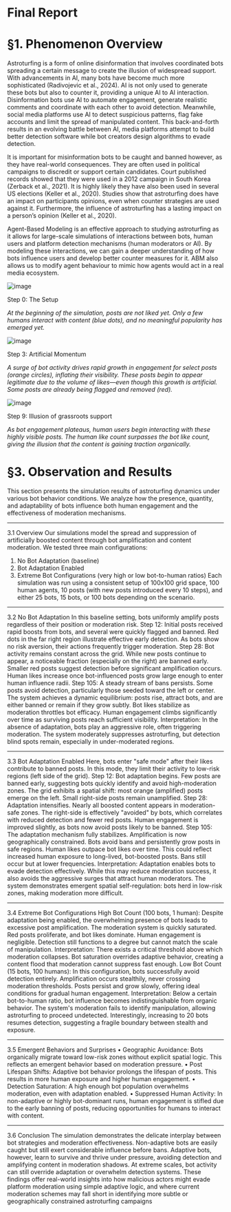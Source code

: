 # Final Report

# §1. Phenomenon Overview

Astroturfing is a form of online disinformation that involves coordinated bots spreading a certain message to create the illusion of widespread support. With advancements in AI, many bots have become much more sophisticated (Radivojevic et al., 2024). AI is not only used to generate these bots but also to counter it, providing a unique AI to AI interaction. Disinformation bots use AI to automate engagement, generate realistic comments and coordinate with each other to avoid detection. Meanwhile, social media platforms use AI to detect suspicious patterns, flag fake accounts and limit the spread of manipulated content. This back-and-forth results in an evolving battle between AI, media platforms attempt to build better detection software while bot creators design algorithms to evade detection. 

It is important for misinformation bots to be caught and banned however, as they have real-world consequences. They are often used in political campaigns to discredit or support certain candidates. Court published records showed that they were used in a 2012 campaign in South Korea (Zerback et al., 2021). It is highly likely they have also been used in several US elections (Keller et al., 2020). Studies show that astroturfing does have an impact on participants opinions, even when counter strategies are used against it. Furthermore, the influence of astroturfing has a lasting impact on a person’s opinion (Keller et al., 2020). 

Agent-Based Modeling is an effective approach to studying astroturfing as it allows for large-scale simulations of interactions between bots, human users and platform detection mechanisms (human moderators or AI). By modeling these interactions, we can gain a deeper understanding of how bots influence users and develop better counter measures for it. ABM also allows us to modify agent behaviour to mimic how agents would act in a real media ecosystem. 

![image](https://github.com/user-attachments/assets/9ab0d39d-01fe-49d8-8f1e-7c3ea1ffce36)

Step 0: The Setup

*At the beginning of the simulation, posts are not liked yet. Only a few humans interact with content (blue dots), and no meaningful popularity has emerged yet.*

![image](https://github.com/user-attachments/assets/c983ec24-6b3e-4001-a753-cdd64d3e00ef)

Step 3: Artificial Momentum

*A surge of bot activity drives rapid growth in engagement for select posts (orange circles), inflating their visibility. These posts begin to appear legitimate due to the volume of likes—even though this growth is artificial. Some posts are already being flagged and removed (red).*

![image](https://github.com/user-attachments/assets/db174cc3-0238-4c36-9af8-3cecc46130d8)

Step 9: Illusion of grassroots support

*As bot engagement plateaus, human users begin interacting with these highly visible posts. The human like count surpasses the bot like count, giving the illusion that the content is gaining traction organically.*



# §3. Observation and Results

This section presents the simulation results of astroturfing dynamics under various bot behavior conditions. We analyze how the presence, quantity, and adaptability of bots influence both human engagement and the effectiveness of moderation mechanisms.
________________________________________
3.1 Overview
Our simulations model the spread and suppression of artificially boosted content through bot amplification and content moderation. We tested three main configurations:
1.	No Bot Adaptation (baseline)
2.	Bot Adaptation Enabled
3.	Extreme Bot Configurations (very high or low bot-to-human ratios)
Each simulation was run using a consistent setup of 100x100 grid space, 100 human agents, 10 posts (with new posts introduced every 10 steps), and either 25 bots, 15 bots, or 100 bots depending on the scenario.
________________________________________
3.2 No Bot Adaptation
In this baseline setting, bots uniformly amplify posts regardless of their position or moderation risk.
Step 12: Initial posts received rapid boosts from bots, and several were quickly flagged and banned. Red dots in the far right region illustrate effective early detection. As bots show no risk aversion, their actions frequently trigger moderation.
Step 28: Bot activity remains constant across the grid. While new posts continue to appear, a noticeable fraction (especially on the right) are banned early. Smaller red posts suggest detection before significant amplification occurs. Human likes increase once bot-influenced posts grow large enough to enter human influence radii.
Step 105: A steady stream of bans persists. Some posts avoid detection, particularly those seeded toward the left or center. The system achieves a dynamic equilibrium: posts rise, attract bots, and are either banned or remain if they grow subtly. Bot likes stabilize as moderation throttles bot efficacy. Human engagement climbs significantly over time as surviving posts reach sufficient visibility.
Interpretation: In the absence of adaptation, bots play an aggressive role, often triggering moderation. The system moderately suppresses astroturfing, but detection blind spots remain, especially in under-moderated regions.
________________________________________
3.3 Bot Adaptation Enabled
Here, bots enter "safe mode" after their likes contribute to banned posts. In this mode, they limit their activity to low-risk regions (left side of the grid).
Step 12: Bot adaptation begins. Few posts are banned early, suggesting bots quickly identify and avoid high-moderation zones. The grid exhibits a spatial shift: most orange (amplified) posts emerge on the left. Small right-side posts remain unamplified.
Step 28: Adaptation intensifies. Nearly all boosted content appears in moderation-safe zones. The right-side is effectively "avoided" by bots, which correlates with reduced detection and fewer red posts. Human engagement is improved slightly, as bots now avoid posts likely to be banned.
Step 105: The adaptation mechanism fully stabilizes. Amplification is now geographically constrained. Bots avoid bans and persistently grow posts in safe regions. Human likes outpace bot likes over time. This could reflect increased human exposure to long-lived, bot-boosted posts. Bans still occur but at lower frequencies.
Interpretation: Adaptation enables bots to evade detection effectively. While this may reduce moderation success, it also avoids the aggressive surges that attract human moderators. The system demonstrates emergent spatial self-regulation: bots herd in low-risk zones, making moderation more difficult.
________________________________________
3.4 Extreme Bot Configurations
High Bot Count (100 bots, 1 human): Despite adaptation being enabled, the overwhelming presence of bots leads to excessive post amplification. The moderation system is quickly saturated. Red posts proliferate, and bot likes dominate. Human engagement is negligible. Detection still functions to a degree but cannot match the scale of manipulation.
Interpretation: There exists a critical threshold above which moderation collapses. Bot saturation overrides adaptive behavior, creating a content flood that moderation cannot suppress fast enough.
Low Bot Count (15 bots, 100 humans): In this configuration, bots successfully avoid detection entirely. Amplification occurs stealthily, never crossing moderation thresholds. Posts persist and grow slowly, offering ideal conditions for gradual human engagement.
Interpretation: Below a certain bot-to-human ratio, bot influence becomes indistinguishable from organic behavior. The system's moderation fails to identify manipulation, allowing astroturfing to proceed undetected. Interestingly, increasing to 20 bots resumes detection, suggesting a fragile boundary between stealth and exposure.
________________________________________
3.5 Emergent Behaviors and Surprises
•	Geographic Avoidance: Bots organically migrate toward low-risk zones without explicit spatial logic. This reflects an emergent behavior based on moderation pressure.
•	Post Lifespan Shifts: Adaptive bot behavior prolongs the lifespan of posts. This results in more human exposure and higher human engagement.
•	Detection Saturation: A high enough bot population overwhelms moderation, even with adaptation enabled.
•	Suppressed Human Activity: In non-adaptive or highly bot-dominant runs, human engagement is stifled due to the early banning of posts, reducing opportunities for humans to interact with content.
________________________________________
3.6 Conclusion
The simulation demonstrates the delicate interplay between bot strategies and moderation effectiveness. Non-adaptive bots are easily caught but still exert considerable influence before bans. Adaptive bots, however, learn to survive and thrive under pressure, avoiding detection and amplifying content in moderation shadows. At extreme scales, bot activity can still override adaptation or overwhelm detection systems.
These findings offer real-world insights into how malicious actors might evade platform moderation using simple adaptive logic, and where current moderation schemes may fall short in identifying more subtle or geographically constrained astroturfing campaigns

